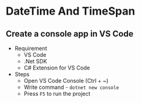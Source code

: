 # DateTime And TimeSpan

## Create a console app in VS Code
* Requirement
  * VS Code
  * .Net SDK
  * C# Extension for VS Code
* Steps
  * Open VS Code Console (Ctrl + ~)
  * Write command - `dotnet new console`
  * Press `F5` to run the project
